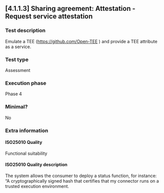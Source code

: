 
## [4.1.1.3] Sharing agreement: Attestation - Request service attestation
 
### Test description
Emulate a TEE (https://github.com/Open-TEE ) and provide a TEE attribute as a service.
 
### Test type
Assessment
 
### Execution phase
Phase 4
 
### Minimal?
No
 
### Extra information
#### ISO25010 Quality
Functional suitability
#### ISO25010 Quality description
The system allows the consumer to deploy a status function, for instance: “A cryptographically signed hash that certifies that my connector runs on a trusted execution environment.
    